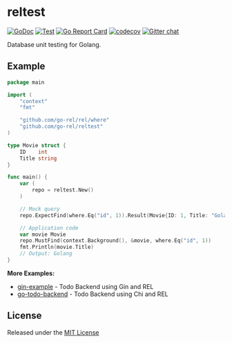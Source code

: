 # reltest

[![GoDoc](https://godoc.org/github.com/go-rel/reltest?status.svg)](https://pkg.go.dev/github.com/go-rel/reltest)
[![Test](https://github.com/go-rel/reltest/actions/workflows/test.yml/badge.svg)](https://github.com/go-rel/reltest/actions/workflows/test.yml)
[![Go Report Card](https://goreportcard.com/badge/github.com/go-rel/reltest)](https://goreportcard.com/report/github.com/go-rel/reltest)
[![codecov](https://codecov.io/gh/go-rel/reltest/branch/main/graph/badge.svg?token=vxG9e5nJ3R)](https://codecov.io/gh/go-rel/reltest)
[![Gitter chat](https://badges.gitter.im/go-rel/rel.png)](https://gitter.im/go-rel/rel)

Database unit testing for Golang.

## Example 

```go
package main

import (
	"context"
	"fmt"

	"github.com/go-rel/rel/where"
	"github.com/go-rel/reltest"
)

type Movie struct {
	ID    int
	Title string
}

func main() {
	var (
		repo = reltest.New()
	)

	// Mock query
	repo.ExpectFind(where.Eq("id", 1)).Result(Movie{ID: 1, Title: "Golang"})

	// Application code
	var movie Movie
	repo.MustFind(context.Background(), &movie, where.Eq("id", 1))
	fmt.Println(movie.Title)
	// Output: Golang
}
```

**More Examples:**

- [gin-example](https://github.com/go-rel/gin-example) - Todo Backend using Gin and REL
- [go-todo-backend](https://github.com/Fs02/go-todo-backend) - Todo Backend using Chi and REL

## License

Released under the [MIT License](https://github.com/go-rel/reltest/blob/master/LICENSE)
